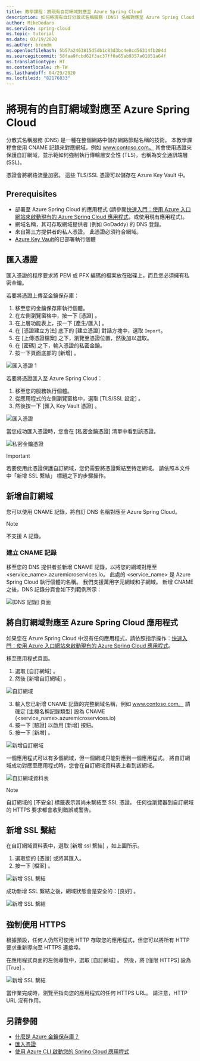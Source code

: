 ```yaml
---
title: 教學課程：將現有自訂網域對應至 Azure Spring Cloud
description: 如何將現有自訂分散式名稱服務 (DNS) 名稱對應至 Azure Spring Cloud
author: MikeDodaro
ms.service: spring-cloud
ms.topic: tutorial
ms.date: 03/19/2020
ms.author: brendm
ms.openlocfilehash: 5b57a2463815d5db1c83d3bc4e8cd56314fb204d
ms.sourcegitcommit: 58faa9fcbd62f3ac37ff0a65ab9357a01051a64f
ms.translationtype: HT
ms.contentlocale: zh-TW
ms.lasthandoff: 04/29/2020
ms.locfileid: "82176833"
---
```

# <a name="map-an-existing-custom-domain-to-azure-spring-cloud"></a>將現有的自訂網域對應至 Azure Spring Cloud
分散式名稱服務 (DNS) 是一種在整個網路中儲存網路節點名稱的技術。 本教學課程會使用 CNAME 記錄來對應網域，例如 www.contoso.com。 其會使用憑證來保護自訂網域，並示範如何強制執行傳輸層安全性 (TLS)，也稱為安全通訊端層 (SSL)。 

憑證會將網路流量加密。 這些 TLS/SSL 憑證可以儲存在 Azure Key Vault 中。 

## <a name="prerequisites"></a>Prerequisites
* 部署至 Azure Spring Cloud 的應用程式 (請參閱[快速入門：使用 Azure 入口網站來啟動現有的 Azure Spring Cloud 應用程式](spring-cloud-quickstart-launch-app-portal.md)，或使用現有應用程式)。
* 網域名稱，其可存取網域提供者 (例如 GoDaddy) 的 DNS 登錄。
* 來自第三方提供者的私人憑證。 此憑證必須符合網域。
* [Azure Key Vault](https://docs.microsoft.com/azure/key-vault/key-vault-overview)的已部署執行個體

## <a name="import-certificate"></a>匯入憑證 
匯入憑證的程序要求將 PEM 或 PFX 編碼的檔案放在磁碟上，而且您必須擁有私密金鑰。 

若要將憑證上傳至金鑰保存庫：
1. 移至您的金鑰保存庫執行個體。
1. 在左側瀏覽窗格中，按一下 [憑證]  。
1. 在上層功能表上，按一下 [產生/匯入]  。
1. 在 [憑證建立方法]  底下的 [建立憑證]  對話方塊中，選取 `Import`。
1. 在 [上傳憑證檔案]  之下，瀏覽至憑證位置，然後加以選取。
1. 在 [密碼]  之下，輸入憑證的私密金鑰。
1. 按一下頁面底部的 [新增]  。

![匯入憑證 1](./media/custom-dns-tutorial/import-certificate-a.png)

若要將憑證匯入至 Azure Spring Cloud：
1. 移至您的服務執行個體。 
1. 從應用程式的左側瀏覽窗格中，選取 [TLS/SSL 設定]  。
1. 然後按一下 [匯入 Key Vault 憑證]  。

![匯入憑證](./media/custom-dns-tutorial/import-certificate.png)

當您成功匯入憑證時，您會在 [私密金鑰憑證]  清單中看到該憑證。

![私密金鑰憑證](./media/custom-dns-tutorial/key-certificates.png)

>[!IMPORTANT] 
> 若要使用此憑證保護自訂網域，您仍需要將憑證繫結至特定網域。 請依照本文件中「新增 SSL 繫結」  標題之下的步驟操作。

## <a name="add-custom-domain"></a>新增自訂網域
您可以使用 CNAME 記錄，將自訂 DNS 名稱對應至 Azure Spring Cloud。 

> [!NOTE] 
> 不支援 A 記錄。 

### <a name="create-the-cname-record"></a>建立 CNAME 記錄
移至您的 DNS 提供者並新增 CNAME 記錄，以將您的網域對應至 <service_name>.azuremicroservices.io。 此處的 <service_name> 是 Azure Spring Cloud 執行個體的名稱。 我們支援萬用字元網域和子網域。 新增 CNAME 之後，DNS 記錄分頁會如下列範例所示： 

![[DNS 記錄] 頁面](./media/custom-dns-tutorial/dns-records.png)

## <a name="map-your-custom-domain-to-azure-spring-cloud-app"></a>將自訂網域對應至 Azure Spring Cloud 應用程式
如果您在 Azure Spring Cloud 中沒有任何應用程式，請依照指示操作：[快速入門：使用 Azure 入口網站來啟動現有的 Azure Spring Cloud 應用程式](https://review.docs.microsoft.com/azure/spring-cloud/spring-cloud-quickstart-launch-app-portal?branch=master)。

移至應用程式頁面。

1. 選取 [自訂網域]  。
2. 然後 [新增自訂網域]  。 

![自訂網域](./media/custom-dns-tutorial/custom-domain.png)

3. 輸入您已新增 CNAME 記錄的完整網域名稱，例如 www.contoso.com。 請確定 [主機名稱記錄類型] 設為 CNAME (<service_name>.azuremicroservices.io)
4. 按一下 [驗證]  以啟用 [新增]  按鈕。
5. 按一下 [新增]  。

![新增自訂網域](./media/custom-dns-tutorial/add-custom-domain.png)

一個應用程式可以有多個網域，但一個網域只能對應到一個應用程式。 將自訂網域成功對應至應用程式時，您會在自訂網域資料表上看到該網域。

![自訂網域資料表](./media/custom-dns-tutorial/custom-domain-table.png)

>[!NOTE]
> 自訂網域的 [不安全]  標籤表示其尚未繫結至 SSL 憑證。 任何從瀏覽器到自訂網域的 HTTPS 要求都會收到錯誤或警告。

## <a name="add-ssl-binding"></a>新增 SSL 繫結
在自訂網域資料表中，選取 [新增 ssl 繫結]  ，如上圖所示。  
1. 選取您的 [憑證]  或將其匯入。
1. 按一下 [檔案]  。

![新增 SSL 繫結](./media/custom-dns-tutorial/add-ssl-binding.png)

成功新增 SSL 繫結之後，網域狀態會是安全的：[良好]  。 

![新增 SSL 繫結](./media/custom-dns-tutorial/secured-domain-state.png)

## <a name="enforce-https"></a>強制使用 HTTPS
根據預設，任何人仍然可使用 HTTP 存取您的應用程式，但您可以將所有 HTTP 要求重新導向至 HTTPS 連接埠。

在應用程式頁面的左側導覽中，選取 [自訂網域]  。 然後，將 [僅限 HTTPS]  設為 [True]  。

![新增 SSL 繫結](./media/custom-dns-tutorial/enforce-http.png)

當作業完成時，瀏覽至指向您的應用程式的任何 HTTPS URL。 請注意，HTTP URL 沒有作用。

## <a name="see-also"></a>另請參閱
* [什麼是 Azure 金鑰保存庫？](https://docs.microsoft.com/azure/key-vault/key-vault-overview)
* [匯入憑證](https://docs.microsoft.com/azure/key-vault/certificate-scenarios#import-a-certificate)
* [使用 Azure CLI 啟動您的 Spring Cloud 應用程式](https://docs.microsoft.com/azure/spring-cloud/spring-cloud-quickstart-launch-app-cli)

